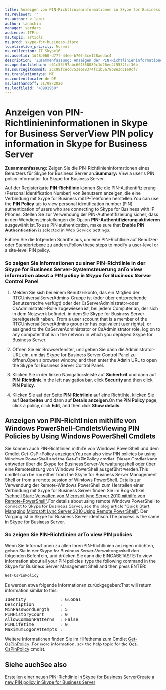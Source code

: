 ```yaml
---
title: Anzeigen von PIN-Richtlinieninformationen in Skype for Business Server
ms.reviewer: ''
ms.author: v-lanac
author: lanachin
manager: serdars
audience: ITPro
ms.topic: article
ms.prod: skype-for-business-itpro
localization_priority: Normal
ms.collection: IT_Skype16
ms.assetid: 1d48b060-d77f-44ee-b70f-3ce128aedac4
description: 'Zusammenfassung: Anzeigen der PIN-Richtlinieninformationen eines Benutzers für Skype for Business Server.'
ms.openlocfilehash: c61c55f97abc661558089c1d26ee4f5537fcf36b
ms.sourcegitcommit: 2cc98fcecd753e6e8374fc1b5a78b8e3d61e0cf7
ms.translationtype: MT
ms.contentlocale: de-DE
ms.lasthandoff: 01/08/2020
ms.locfileid: "40991950"
---
```

# <a name="view-pin-policy-information-in-skype-for-business-server"></a><span data-ttu-id="5b125-103">Anzeigen von PIN-Richtlinieninformationen in Skype for Business Server</span><span class="sxs-lookup"><span data-stu-id="5b125-103">View PIN policy information in Skype for Business Server</span></span>
 
<span data-ttu-id="5b125-104">**Zusammenfassung:** Zeigen Sie die PIN-Richtlinieninformationen eines Benutzers für Skype for Business Server an.</span><span class="sxs-lookup"><span data-stu-id="5b125-104">**Summary:** View a user's PIN policy information for Skype for Business Server.</span></span>
  
<span data-ttu-id="5b125-105">Auf der Registerkarte **PIN-Richtlinie** können Sie die PIN-Authentifizierung (Personal Identification Number) von Benutzern anzeigen, die eine Verbindung mit Skype for Business mit IP-Telefonen herstellen.</span><span class="sxs-lookup"><span data-stu-id="5b125-105">You can use the **PIN Policy** tab to view personal identification number (PIN) authentication of users who are connecting to Skype for Business with IP Phones.</span></span> <span data-ttu-id="5b125-106">Stellen Sie zur Verwendung der PIN-Authentifizierung sicher, dass in den Webdiensteinstellungen die Option **PIN-Authentifizierung aktivieren** ausgewählt ist.</span><span class="sxs-lookup"><span data-stu-id="5b125-106">To use PIN authentication, make sure that **Enable PIN Authentication** is selected in Web Service settings.</span></span>
  
<span data-ttu-id="5b125-107">Führen Sie die folgenden Schritte aus, um eine PIN-Richtlinie auf Benutzer- oder Standortebene zu ändern.</span><span class="sxs-lookup"><span data-stu-id="5b125-107">Follow these steps to modify a user-level or a site-level PIN policy.</span></span> 
  
### <a name="to-view-information-about-a-pin-policy-in-skype-for-business-server-control-panel"></a><span data-ttu-id="5b125-108">So zeigen Sie Informationen zu einer PIN-Richtlinie in der Skype for Business Server-Systemsteuerung an</span><span class="sxs-lookup"><span data-stu-id="5b125-108">To view information about a PIN policy in Skype for Business Server Control Panel</span></span>

1.  <span data-ttu-id="5b125-109">Melden Sie sich bei einem Benutzerkonto, das ein Mitglied der RTCUniversalServerAdmins-Gruppe ist (oder über entsprechende Benutzerrechte verfügt) oder der CsServerAdministrator-oder CsAdministrator-Rolle zugewiesen ist, bei jedem Computer an, der sich in dem Netzwerk befindet, in dem Sie Skype for Business Server bereitgestellt haben. .</span><span class="sxs-lookup"><span data-stu-id="5b125-109">From a user account that is a member of the RTCUniversalServerAdmins group (or has equivalent user rights), or assigned to the CsServerAdministrator or CsAdministrator role, log on to any computer that is in the network in which you deployed Skype for Business Server.</span></span>
    
2. <span data-ttu-id="5b125-110">Öffnen Sie ein Browserfenster, und geben Sie dann die Administrator-URL ein, um das Skype for Business Server Control Panel zu öffnen.</span><span class="sxs-lookup"><span data-stu-id="5b125-110">Open a browser window, and then enter the Admin URL to open the Skype for Business Server Control Panel.</span></span>  
    
3. <span data-ttu-id="5b125-111">Klicken Sie in der linken Navigationsleiste auf **Sicherheit** und dann auf **PIN-Richtlinie**.</span><span class="sxs-lookup"><span data-stu-id="5b125-111">In the left navigation bar, click **Security** and then click **PIN Policy**.</span></span>
    
4. <span data-ttu-id="5b125-112">Klicken Sie auf der Seite **PIN-Richtlinie** auf eine Richtlinie, klicken Sie auf **Bearbeiten** und dann auf **Details anzeigen**.</span><span class="sxs-lookup"><span data-stu-id="5b125-112">On the **PIN Policy** page, click a policy, click **Edit**, and then click **Show details**.</span></span>
    
## <a name="viewing-pin-policies-by-using-windows-powershell-cmdlets"></a><span data-ttu-id="5b125-113">Anzeigen von PIN-Richtlinien mithilfe von Windows PowerShell-Cmdlets</span><span class="sxs-lookup"><span data-stu-id="5b125-113">Viewing PIN Policies by Using Windows PowerShell Cmdlets</span></span>

<span data-ttu-id="5b125-114">Sie können auch PIN-Richtlinien mithilfe von Windows PowerShell und dem Cmdlet Get-CsPinPolicy anzeigen.</span><span class="sxs-lookup"><span data-stu-id="5b125-114">You can also view PIN policies by using Windows PowerShell and the Get-CsPinPolicy cmdlet.</span></span> <span data-ttu-id="5b125-115">Dieses Cmdlet kann entweder über die Skype for Business Server-Verwaltungsshell oder über eine Remotesitzung von Windows PowerShell ausgeführt werden.</span><span class="sxs-lookup"><span data-stu-id="5b125-115">This cmdlet can be run either from the Skype for Business Server Management Shell or from a remote session of Windows PowerShell.</span></span> <span data-ttu-id="5b125-116">Details zur Verwendung der Remote-Windows PowerShell zum Herstellen einer Verbindung mit Skype for Business Server finden Sie im Blog-Artikel ["schnell Start: Verwalten von Microsoft lync Server 2010 mithilfe von Remote-PowerShell"](https://go.microsoft.com/fwlink/p/?linkId=255876).</span><span class="sxs-lookup"><span data-stu-id="5b125-116">For details about using remote Windows PowerShell to connect to Skype for Business Server, see the blog article ["Quick Start: Managing Microsoft Lync Server 2010 Using Remote PowerShell"](https://go.microsoft.com/fwlink/p/?linkId=255876).</span></span> <span data-ttu-id="5b125-117">Der Vorgang ist in Skype for Business Server identisch.</span><span class="sxs-lookup"><span data-stu-id="5b125-117">The process is the same in Skype for Business Server.</span></span>
  
### <a name="to-view-pin-policies"></a><span data-ttu-id="5b125-118">So zeigen Sie PIN-Richtlinien an</span><span class="sxs-lookup"><span data-stu-id="5b125-118">To view PIN policies</span></span>

<span data-ttu-id="5b125-119">Wenn Sie Informationen zu allen Ihren PIN-Richtlinien anzeigen möchten, geben Sie in der Skype for Business Server-Verwaltungsshell den folgenden Befehl ein, und drücken Sie dann die EINGABETASTE:</span><span class="sxs-lookup"><span data-stu-id="5b125-119">To view information about all your PIN policies, type the following command in the Skype for Business Server Management Shell and then press ENTER:</span></span>
    
  ```PowerShell
  Get-CsPinPolicy
  ```

<span data-ttu-id="5b125-120">Es werden etwa folgende Informationen zurückgegeben:</span><span class="sxs-lookup"><span data-stu-id="5b125-120">That will return information similar to this:</span></span>

<pre>
Identity             : Global
Description          :
MinPasswordLength    : 5
PINHistoryCount      : 0
AllowCommonPatterns  : False
PINLifetime          : 0
MaximumLogonAttempts :
</pre>

<span data-ttu-id="5b125-121">Weitere Informationen finden Sie im Hilfethema zum Cmdlet [Get-CsPinPolicy](https://docs.microsoft.com/powershell/module/skype/get-cspinpolicy?view=skype-ps) .</span><span class="sxs-lookup"><span data-stu-id="5b125-121">For more information, see the help topic for the [Get-CsPinPolicy](https://docs.microsoft.com/powershell/module/skype/get-cspinpolicy?view=skype-ps) cmdlet.</span></span>
  
## <a name="see-also"></a><span data-ttu-id="5b125-122">Siehe auch</span><span class="sxs-lookup"><span data-stu-id="5b125-122">See also</span></span>

[<span data-ttu-id="5b125-123">Erstellen einer neuen PIN-Richtlinie in Skype for Business Server</span><span class="sxs-lookup"><span data-stu-id="5b125-123">Create a new PIN policy in Skype for Business Server</span></span>](create-a-new-pin-policy.md)
